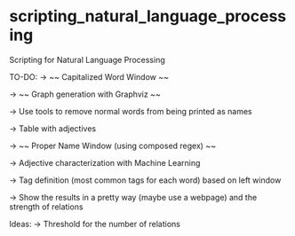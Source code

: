 # scripting_natural_language_processing
Scripting for Natural Language Processing

TO-DO:
-> ~~ Capitalized Word Window ~~

-> ~~ Graph generation with Graphviz ~~

-> Use tools to remove normal words from being printed as names

-> Table with adjectives

-> ~~ Proper Name Window (using composed regex) ~~

-> Adjective characterization with Machine Learning

-> Tag definition (most common tags for each word) based on left window

-> Show the results in a pretty way (maybe use a webpage) and the strength of relations

Ideas:
-> Threshold for the number of relations

